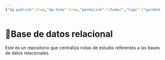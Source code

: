 ```yaml
---
{"dg-publish":true,"dg-home":true,"permalink":"/home/","tags":["gardenEntry"],"dgPassFrontmatter":true}
---
```


# 💾Base de datos relacional
Este es un repositorio que centraliza notas de estudio referentes a las bases de datos relacionales. 